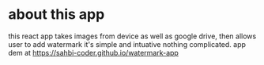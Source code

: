 # about this app

this react app takes images from device as well as google drive, then allows user to add watermark it's simple and intuative nothing complicated.
app dem at https://sahbi-coder.github.io/watermark-app


